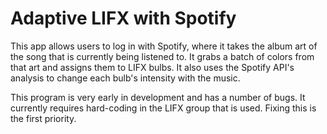 # Adaptive LIFX with Spotify
This app allows users to log in with Spotify, where it takes the album art of the song that is currently being listened to.
It grabs a batch of colors from that art and assigns them to LIFX bulbs. It also uses the Spotify API's analysis to change each bulb's intensity with the music.

This program is very early in development and has a number of bugs. It currently requires hard-coding in the LIFX group that is used. Fixing this is the first priority.
